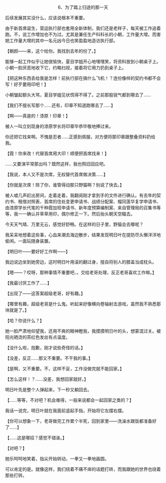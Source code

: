 <p align="center">6、为了踏上归途的那一天</p>

后续发展其实没什么，应该说根本不重要。

由于新首席诞生，营运执行部也套用全新体制，我们还是老样子，每天被工作追着跑。不，说工作增加也不为过。尤其是兼任生产科科长的小朝，工作量大增。而害她工作量大增的其中一名元凶今日也笑盈盈地造访执行部。

【朝颜——来，这个给你。我找到去年的份了。】

能够一起工作似乎让她很愉快，夏目学姐开心地嘿嘿笑，将资料放到小朝桌子上。小朝一脸厌恶地收下它，约略扫视，接着将它用力扔到桌子上。

【把这种东西丢给我是怎样！前执行部在搞什么飞机！？连份像样的契约书都不会写！好歹要用印吧！】

小朝皱起额头大骂，夏目学姐见状慌得不得了。之前那股锐气都到哪去了……

【我们不擅长写那个……还有，印章不知道跑哪去了……】

【啊——真是的！漆原！印章！】

被人一叫立刻现身的漆原学长将印章毕恭毕敬地捧过来。

你还把它找来啊。不愧是忍者……正感到佩服，对方便将那印章跟整叠资料扔给我。

【霞！你来改！代替首席用大印！顺便把首席找来！】

……又要演平常那出吗？既然这样，我也照旧回应吧。

【我说，本人又不是次席，无权替代首席做决策……】

【你就是次席！除了你，谁管得动那只野猫啊？别说了快去。】

被人嘘几声赶出房间，走着走着，我翻阅刚才拿到手的文件进行确认。有去年的契约书、租借对照表、首席的住处变更申请书、战绩分配案、榴冈莲华复学申请书、由漆原学长代笔的千种霞加班申请书、新年度预算编制案、来自管理局的召集书等等，我一一确认并草草用印，偶尔修正一下。然后抬头朝天空瞄去。

今天天气晴、万里无云，感觉好舒畅。在这样的日子里，野猫会去哪呢？

我呆呆地想着这些事，心血来潮去海边散步，结果发现明日叶在提防尽头懒洋洋地偷闲。一面玩随身装置。

【明日叶——要好好工作啊——】

我边说边坐到她旁边，这时明日叶用滚的翻过身，擅自将别人的膝盖当成枕头。

【嗯——？哎呀，那种事情不重要吧、。交给老哥处理，反正老哥喜欢工作嘛。】

【我最讨厌工作了……】

【出现了——这答案超级老哥，好有趣。】

【哪里有趣，超级老哥是什么鬼。听起来好像横向卷轴射击游戏，虽然我不熟悉那块就是了。】

【哈？你说什么？】

她一脸严肃地仰望我，还用不爽的眼神瞪我，我摸摸明日叶的头，想蒙混过关。被阳光晒烫的茶红色发丝有点温度。

【没什么啦，抱歉，刚才说些奇怪的话。】

【没差，反正……那又不重要。不干我的事。】

【是啊，又不重要。不，这样不妥，工作没做完就不能回家。】

【怎么这样！？……没差，我想回家就好。】

明日叶先是整个人弹起来，下一秒又躺回去。

【……等等，不对吧？机会难得，一般来说都会一起回家之类的？】

我话一说完，明日叶就在我面前竖起手指，开始将它左摆右摆。

【你可以想象一下，老哥做完工作累个半死，回到家里——洗澡水跟饭都准备好了……】

【……这是哪招？感觉不错诶。】

【对吧？】

她乐呵呵地笑着，指尖开始转动，一拳又一拳地画圆。

可以肯定的是。就像这样，我们绕着不痛不痒的话题打转，而我跟她的世界也绕着那些打转。

